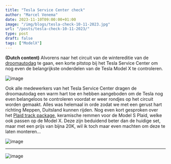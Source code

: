```yaml
---
title: "Tesla Service Center check"
author: "Marcel Venema" 
date: 2023-11-10T09:00:00+01:00
image: "/img/blogs/tesla-check-10-11-2023.jpg"
url: "/posts/tesla-check-10-11-2023/"
type: post
draft: false
tags: ["ModelX"]  
---
```


**(Dutch content)** Alvorens naar het circuit van de wintereditie van de [droomautodag](https://droomautodag.nl) te gaan, een korte pitstop bij het Tesla Service Center om nog even de belangrijkste onderdelen van de Tesla Model X te controleren.  

<!--more-->

![image](tesla111223=-3.jpg)

Ook alle medewerkers van het Tesla Service Center dragen de droomautodag een warm hart toe en hebben aangeboden om de Tesla nog even belangeloos te controleren voordat er weer rondjes op het circuit worden gemaakt. Alles was helemaal in orde zodat we met een gerust hart richting Meppen, Duitsland kunnen rijden. 
Nog even kort gesproken over het [Plaid track package](https://shop.tesla.com/nl_be/product/model-s-plaid-track-package?sku=1938526-00-A), keramische remmen voor de Model S Plaid, welke ook passen op de Model X. Deze zijn beduidend beter dan de huidige set, maar met een prijs van bijna 20K, wil ik toch maar even machten om deze te laten monteren...  

![image](tesla1011-01.jpg)
***
![image](tesla1011-02.jpg)
